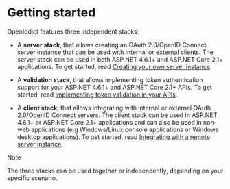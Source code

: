 # Getting started

OpenIddict features three independent stacks:
  - A **server stack**, that allows creating an OAuth 2.0/OpenID Connect server instance that can be used with internal or external clients.
  The server stack can be used in both ASP.NET 4.6.1+ and ASP.NET Core 2.1+ applications. To get started, read
  [Creating your own server instance](getting-started/creating-your-own-server-instance.md).

  - A **validation stack**, that allows implementing token authentication support for your ASP.NET 4.6.1+ and ASP.NET Core 2.1+ APIs.
   To get started, read [Implementing token validation in your APIs](getting-started/implementing-token-validation-in-your-apis.md).

  - A **client stack**, that allows integrating with internal or external OAuth 2.0/OpenID Connect servers. The client stack can be used in
  ASP.NET 4.6.1+ or ASP.NET Core 2.1+ applications and can also be used in non-web applications (e.g Windows/Linux console applications
  or Windows desktop applications).  To get started, read
  [Integrating with a remote server instance](getting-started/integrating-with-a-remote-server-instance.md).

> [!NOTE]
> The three stacks can be used together or independently, depending on your specific scenario.

